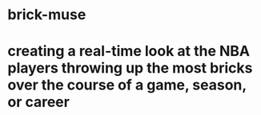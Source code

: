 # brick-muse
# creating a real-time look at the NBA players throwing up the most bricks over the course of a game, season, or career
